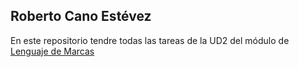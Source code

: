 ## Roberto Cano Estévez

 En este repositorio tendre todas las tareas de la UD2 del módulo de [Lenguaje de Marcas](UD2/README.md)